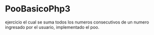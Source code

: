 # PooBasicoPhp3
ejercicio el cual se suma todos los numeros consecutivos de un numero ingresado por el usuario, implementado el poo.
